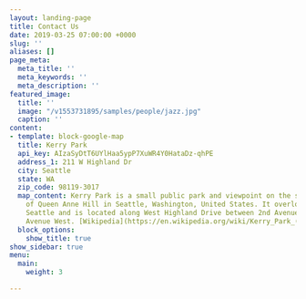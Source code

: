 ```yaml
---
layout: landing-page
title: Contact Us
date: 2019-03-25 07:00:00 +0000
slug: ''
aliases: []
page_meta:
  meta_title: ''
  meta_keywords: ''
  meta_description: ''
featured_image:
  title: ''
  image: "/v1553731895/samples/people/jazz.jpg"
  caption: ''
content:
- template: block-google-map
  title: Kerry Park
  api_key: AIzaSyDtT6UYlHaa5ypP7XuWR4Y0HataDz-qhPE
  address_1: 211 W Highland Dr
  city: Seattle
  state: WA
  zip_code: 98119-3017
  map_content: Kerry Park is a small public park and viewpoint on the south slope
    of Queen Anne Hill in Seattle, Washington, United States. It overlooks Downtown
    Seattle and is located along West Highland Drive between 2nd Avenue West and 3rd
    Avenue West. [Wikipedia](https://en.wikipedia.org/wiki/Kerry_Park_(Seattle))
  block_options:
    show_title: true
show_sidebar: true
menu:
  main:
    weight: 3

---
```

